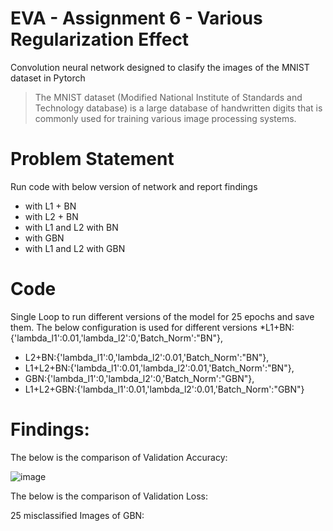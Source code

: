 # EVA - Assignment 6 - Various Regularization Effect

Convolution neural network designed to clasify the images of the MNIST dataset in Pytorch

> The MNIST dataset (Modified National Institute of Standards and Technology database) is a large database of handwritten digits that is commonly used for training various image processing systems.

# Problem Statement
Run code with below version of network and report findings
* with L1 + BN
* with L2 + BN
* with L1 and L2 with BN
* with GBN
* with L1 and L2 with GBN

# Code
 Single Loop to run different versions of the model for 25 epochs and save them.
 The below configuration is used for different versions
*L1+BN:{'lambda_l1':0.01,'lambda_l2':0,'Batch_Norm':"BN"},
* L2+BN:{'lambda_l1':0,'lambda_l2':0.01,'Batch_Norm':"BN"},
* L1+L2+BN:{'lambda_l1':0.01,'lambda_l2':0.01,'Batch_Norm':"BN"},
* GBN:{'lambda_l1':0,'lambda_l2':0,'Batch_Norm':"GBN"},
* L1+L2+GBN:{'lambda_l1':0.01,'lambda_l2':0.01,'Batch_Norm':"GBN"}

# Findings:

The below is the comparison of Validation Accuracy:

![image](https://user-images.githubusercontent.com/48342398/91642910-bf880d00-ea4c-11ea-8a3d-05c611100275.png)


The below is the comparison of Validation Loss:



25 misclassified Images of GBN:


